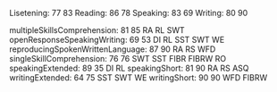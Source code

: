 Lisetening: 77 83
Reading: 86 78
Speaking: 83 69
Writing: 80 90

multipleSkillsComprehension: 81 85 RA RL SWT
openResponseSpeakingWriting: 69 53 DI RL SST SWT WE
reproducingSpokenWrittenLanguage: 87 90 RA RS WFD
singleSkillComprehension: 76 76 SWT SST FIBR FIBRW RO
speakingExtended: 89 35 DI RL
speakingShort: 81 90 RA RS ASQ
writingExtended: 64 75 SST SWT WE
writingShort: 90 90 WFD FIBRW